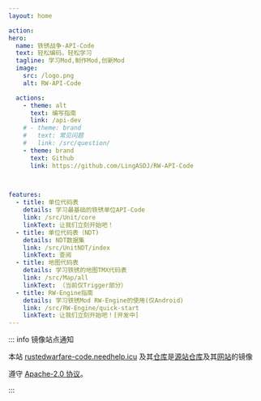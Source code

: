 ```yaml
---
layout: home

action:
hero:
  name: 铁锈战争-API-Code
  text: 轻松编码，轻松学习
  tagline: 学习Mod,制作Mod,创新Mod
  image:
    src: /logo.png
    alt: RW-API-Code

  actions:
    - theme: alt
      text: 编写指南
      link: /api-dev
    # - theme: brand
    #   text: 常见问题
    #   link: /src/question/      
    - theme: brand
      text: Github
      link: https://github.com/LingASDJ/RW-API-Code

  

features:
  - title: 单位代码表
    details: 学习最基础的铁锈单位API-Code
    link: /src/Unit/core
    linkText: 让我们立刻开始吧！
  - title: 单位代码表（NDT)
    details: NDT数据集
    link: /src/UnitNDT/index
    linkText: 查阅
  - title: 地图代码表
    details: 学习铁锈的地图TMX代码表
    link: /src/Map/all
    linkText: （当前仅Trigger部分）
  - title: RW-Engine指南
    details: 学习铁锈Mod RW-Engine的使用(仅Android)
    link: /src/RW-Engine/quick-start
    linkText: 让我们立刻开始吧！[开发中]
---
```


::: info 镜像站点通知

  本站 [rustedwarfare-code.needhelp.icu](https://rustedwarfare-code.needhelp.icu/) 及其[仓库](https://github.com/xingwangzhe/RW-API-Code)是[源站仓库](https://github.com/LingASDJ/RW-API-Code)及其[网站](https://rwapicode.spldream.com/)的镜像
  
  遵守 [Apache-2.0 协议](https://github.com/LingASDJ/RW-API-Code?tab=Apache-2.0-1-ov-file)。

:::
